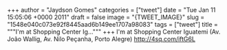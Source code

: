 
+++
author = "Jaydson Gomes"
categories = ["tweet"]
date = "Tue Jan 11 15:05:06 +0000 2011"
draft = false
image = "{TWEET_IMAGE}"
slug = "1548e040c073e92f8445aad6b149ee1707a98083"
tags = ["tweet"]
title = """I'm at Shopping Center Ig..."""
+++
I'm at Shopping Center Iguatemi (Av. João Wallig, Av. Nilo Peçanha, Porto Alegre) http://4sq.com/iftG6L
